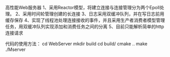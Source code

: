 高性能Web服务器
1、采用Reactor模型，将建立连接与连接管理分为两个Epoll处理。
2、采用时间轮管理创建的长连接
3、日志采用双缓冲队列，并在写日志前用缓存保存
4、实现了线程池处理连接接收的事件，并且采用生产者消费者模型管理任务，用双缓冲队列实现添加和消费任务之间的分离
5、目前只能解析简单的http连接请求


代码的使用方法：
cd WebServer
mkdir build
cd build/
cmake ..
make
./Mserver